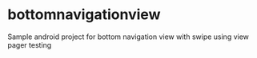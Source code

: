 # bottomnavigationview
Sample android project for bottom navigation view with swipe using view pager testing
